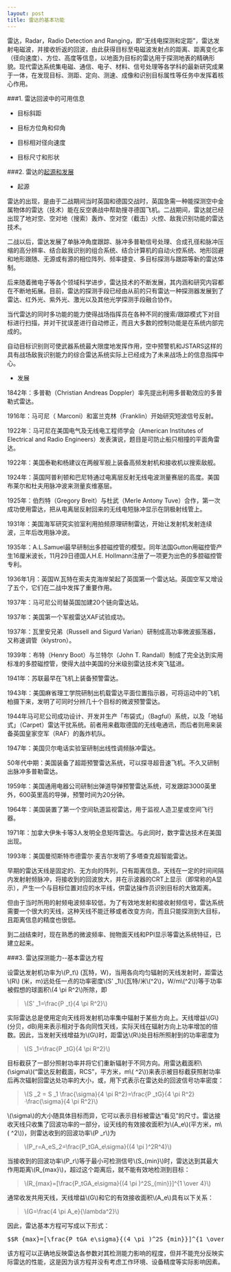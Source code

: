 ```yaml
---
layout: post
title: 雷达的基本功能
---
```


雷达，Radar，Radio Detection and Ranging，即“无线电探测和定距”，雷达发射电磁波，并接收折返的回波，由此获得目标至电磁波发射点的距离、距离变化率（径向速度）、方位、高度等信息，以地面为目标的雷达用于探测地表的精确形貌。现代雷达系统集电磁、通信、电子、材料、信号处理等各学科的最新研究成果于一体，在发现目标、测距、定向、测速、成像和识别目标属性等任务中发挥着核心作用。

###1. 雷达回波中的可用信息

+ 目标斜距

+ 目标方位角和仰角

+ 目标相对径向速度

+ 目标尺寸和形状

###2. 雷达的[起源和发展][1]

+ 起源

雷达的出现，是由于二战期间当时英国和德国交战时，英国急需一种能探测空中金属物体的雷达（技术）能在反空袭战中帮助搜寻德国飞机。二战期间，雷达就已经出现了地对空、空对地（搜索）轰炸、空对空（截击）火控、敌我识别功能的雷达技术。

二战以后，雷达发展了单脉冲角度跟踪、脉冲多普勒信号处理、合成孔径和脉冲压缩的高分辨率、结合敌我识别的组合系统、结合计算机的自动火控系统、地形回避和地形跟随、无源或有源的相位阵列、频率捷变、多目标探测与跟踪等新的雷达体制。

后来随着微电子等各个领域科学进步，雷达技术的不断发展，其内涵和研究内容都在不断地拓展。目前，雷达的探测手段已经由从前的只有雷达一种探测器发展到了雷达、红外光、紫外光、激光以及其他光学探测手段融合协作。

当代雷达的同时多功能的能力使得战场指挥员在各种不同的搜索/跟踪模式下对目标进行扫描，并对干扰误差进行自动修正，而且大多数的控制功能是在系统内部完成的。

自动目标识别则可使武器系统最大限度地发挥作用，空中预警机和JSTARS这样的具有战场敌我识别能力的综合雷达系统实际上已经成为了未来战场上的信息指挥中心。

+ 发展

1842年：多普勒（Christian Andreas Doppler）率先提出利用多普勒效应的多普勒式雷达。

1916年：马可尼（ Marconi）和富兰克林（Franklin）开始研究短波信号反射。

1922年：马可尼在美国电气及无线电工程师学会（American Institutes of Electrical and Radio Engineers）发表演说，题目是可防止船只相撞的平面角雷达。

1922年：美国泰勒和杨建议在两艘军舰上装备高频发射机和接收机以搜索敌舰。

1924年：英国阿普利顿和巴尼特通过电离层反射无线电波测量赛层的高度。美国布莱尔和杜夫用脉冲波来测量亥维塞层。

1925年：伯烈特（Gregory Breit）与杜武（Merle Antony Tuve）合作，第一次成功使用雷达，把从电离层反射回来的无线电短脉冲显示在阴极射线管上。

1931年：美国海军研究实验室利用拍频原理研制雷达，开始让发射机发射连续波，三年后改用脉冲波。

1935年：A.L.Samuel最早研制出多腔磁控管的模型。同年法国Gutton用磁控管产生16厘米波长，11月29日德国人H.E. Hollmann注册了一项更为出色的多腔磁控管专利。

1936年1月：英国W.瓦特在索夫克海岸架起了英国第一个雷达站。英国空军又增设了五个，它们在二战中发挥了重要作用。

1937年：马可尼公司替英国加建20个链向雷达站。

1937年：美国第一个军舰雷达XAF试验成功。

1937年：瓦里安兄弟（Russell and Sigurd Varian）研制成高功率微波振荡器，又称速调管（klystron）。

1939年：布特（Henry Boot）与兰特尔（John T. Randall）制成了完全达到实用标准的多腔磁控管，使得大战中美国的分米级别雷达技术突飞猛进。

1941年：苏联最早在飞机上装备预警雷达。

1943年：美国麻省理工学院研制出机载雷达平面位置指示器，可将运动中的飞机柏摄下来，发明了可同时分辨几十个目标的微波预警雷达。

1944年马可尼公司成功设计、开发并生产「布袋式」（Bagful）系统，以及「地毡式」（Carpet）雷达干扰系统。前者用来截取德国的无线电通讯，而后者则用来装备英国皇家空军（RAF）的轰炸机队。

1947年：美国贝尔电话实验室研制出线性调频脉冲雷达。

50年代中期：美国装备了超距预警雷达系统，可以探寻超音速飞机。不久又研制出脉冲多普勒雷达。

1959年：美国通用电器公司研制出弹道导弹预警雷达系统，可发跟踪3000英里外，600英里高的导弹，预警时间为20分钟。

1964年：美国装置了第一个空间轨道监视雷达，用于监视人造卫星或空间飞行器。

1971年：加拿大伊朱卡等3人发明全息矩阵雷达。与此同时，数字雷达技术在美国出现。

1993年：美国曼彻斯特市德雷尔·麦吉尔发明了多塔查克超智能雷达。

早期的雷达天线是固定的、无方向的阵列，只有距离信息。天线在一定的时间间隔内发射射频脉冲，将接收到的回波放大，并在示波器的CRT上显示（即常称的A显示），产生一个与目标位置对应的水平线，供雷达操作员识别目标的大致距离。

但由于当时所用的射频电波频率较低，为了有效地发射和接收射频信号，雷达系统需要一个很大的天线，这种天线不能迁移或者改变方向，而且只能探测到大目标，且距离信息的精度也很低。

到二战结束时，现在熟悉的微波频率、抛物面天线和PPI显示等雷达系统特征，已建立起来。

###3. 雷达探测能力--基本雷达方程

设雷达发射机功率为\\(P\_t\\) (瓦特，W)，当用各向均匀辐射的天线发射时，距雷达\\(R\\) (米，m)远处任一点的功率密度\\(S' _1\\)(瓦特/米\\(^2\\)，W/m\\(^2\\))等于功率被假想的球面积\\(4 \pi R^2\\)所除，即

>\\(S' _1=\frac{P _t}{4 \pi R^2}\\)

实际雷达总是使用定向天线将发射机功率集中辐射于某些方向上。天线增益\\(G\\) (分贝，dB)用来表示相对于各向同性天线，实际天线在辐射方向上功率增加的倍数。因此，当发射天线增益为\\(G\\)时，距雷达\\(R\\)处目标所照射到的功率密度为

>\\(S _1=\frac{P _tG}{4 \pi R^2}\\)

目标截获了一部分照射功率并将它们重新辐射于不同方向。用雷达截面积\\(\sigma\\)(“雷达反射截面，RCS”，平方米，m\\( ^2\\))来表示被目标截获照射功率后再次辐射回雷达处功率的大小，或，用下式表示在雷达处的回波信号功率密度：

>\\(S _2 = S _1 \frac{\sigma}{4 \pi R^2}=\frac{P _tG}{4 \pi R^2}&middot;\frac{\sigma}{4 \pi R^2}\\)

\\(\sigma\\)的大小随具体目标而异，它可以表示目标被雷达“看见”的尺寸。雷达接收天线只收集了回波功率的一部分，设天线的有效接收面积为\\(A\_e\\)(平方米，m\\( ^2\\))，则雷达收到的回波功率\\(P _r\\)为

>\\(P\_r=A\_eS\_2=\frac{P\_tGA_e\sigma}{(4 \pi )^2R^4}\\)

当接收到的回波功率\\(P\_r\\)等于最小可检测信号\\(S\_{min}\\)时，雷达达到其最大作用距离\\(R_{max}\\)，超过这个距离后，就不能有效地检测到目标：

>\\(R\_{max}=[\frac{P\_tGA\_e\sigma}{(4 \pi )^2S_{min}}]^{1 \over 4}\\)

通常收发共用天线，天线增益\\(G\\)和它的有效接收面积\\(A_e\\)具有以下关系：

>\\(G=\frac{4 \pi A_e}{\lambda^2}\\)

因此，雷达基本方程可写成以下形式：

<pre>$$R_{max}=[\frac{P_tGA_e\sigma}{(4 \pi )^2S_{min}}]^{1 \over 4}=[\frac{P_tA^2_e\sigma}{4 \pi \lambda^2S_{min}}]^{1 \over 4}$$</pre>

该方程可以正确地反映雷达各参数对其检测能力影响的程度，但并不能充分反映实际雷达的性能，这是因为该方程并没有考虑工作环境、设备精度等实际影响因素。

[1]:http://zh.wikipedia.org/wiki/%E9%9B%B7%E8%BE%BE "起源和发展"
